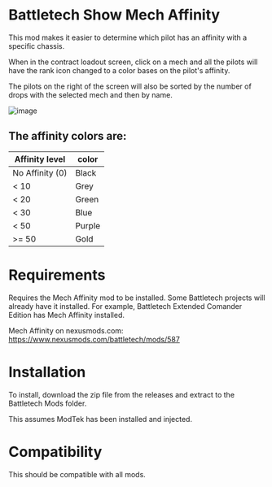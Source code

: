 # Battletech Show Mech Affinity

This mod makes it easier to determine which pilot has an affinity with a specific chassis.

When in the contract loadout screen, click on a mech and all the pilots will have the rank icon changed to a color bases on the pilot's affinity.

The pilots on the right of the screen will also be sorted by the  number of drops with the selected mech and then by name.

![image](https://user-images.githubusercontent.com/54865934/168877225-4e1c38bc-c505-4dfa-a907-c60781d66cc6.png)


## The affinity colors are:

|Affinity level| color|
|--|--|
|No Affinity (0) | Black|
| < 10| Grey|
| < 20| Green|
| < 30| Blue|
| < 50| Purple|
| >= 50| Gold|

# Requirements
Requires the Mech Affinity mod to be installed.  Some Battletech projects will already have it installed.  For example, Battletech Extended Comander Edition has Mech Affinity installed.

Mech Affinity on nexusmods.com:
https://www.nexusmods.com/battletech/mods/587


# Installation
To install, download the zip file from the releases and extract to the Battletech Mods folder.

This assumes ModTek has been installed and injected.

# Compatibility
This should be compatible with all mods.
